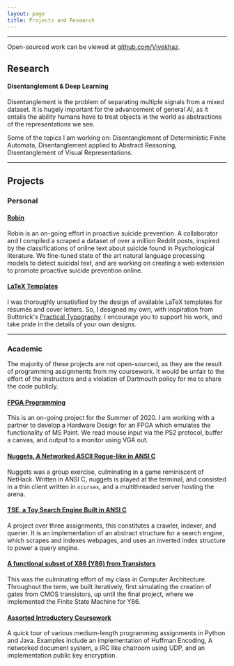 ```yaml
---
layout: page
title: Projects and Research
---
```


--------------------------------------------------------------------------------

Open-sourced work can be viewed at [github.com/Vivekhaz](https://github.com/Vivekhaz).

## Research

#### Disentanglement & Deep Learning

Disentanglement is the problem of separating multiple signals from a mixed dataset. It is hugely important for the advancement of general AI, as it entails the ability humans have to treat objects in the world as abstractions of the representations we see. 

Some of the topics I am working on: Disentanglement of Deterministic Finite Automata, Disentanglement applied to Abstract Reasoning, Disentanglement of Visual Representations.

--------------------------------------------------------------------------------

## Projects

### Personal

#### [Robin]()

Robin is an on-going effort in proactive suicide prevention. A collaborator and I compiled a scraped a dataset of over a million Reddit posts, inspired by the classifications of online text about suicide found in Psychological literature. We fine-tuned state of the art natural language processing models to detect suicidal text, and are working on creating a web extension to promote proactive suicide prevention online.

#### [LaTeX Templates](https://github.com/Vivekhaz/latex_professional_docs)

I was thoroughly unsatisfied by the design of available LaTeX templates for résumés and cover letters. So, I designed my own, with inspiration from Butterick's [Practical Typography](https://practicaltypography.com). I encourage you to support his work, and take pride in the details of your own designs.



--------------------------------------------------------------------------------

### Academic

The majority of these projects are not open-sourced, as they are the result of programming assignments from my coursework. It would be unfair to the effort of the instructors and a violation of Dartmouth policy for me to share the code publicly.

#### [FPGA Programming](/projects/cs56_final)

This is an on-going project for the Summer of 2020. I am working with a partner to develop a Hardware Design for an FPGA which emulates the functionality of MS Paint. We read mouse input via the PS2 protocol, buffer a canvas, and output to a monitor using VGA out.

#### [Nuggets, A Networked ASCII Rogue-like in ANSI C](/projects/nuggets)

Nuggets was a group exercise, culminating in a game reminiscent of NetHack. Written in ANSI C, nuggets is played at the terminal, and consisted in a thin client written in `ncurses`, and a multithreaded server hosting the arena.

#### [TSE, a Toy Search Engine Built in ANSI C](/projects/tse)

A project over three assignments, this constitutes a crawler, indexer, and querier. It is an implementation of an abstract structure for a search engine, which scrapes and indexes webpages, and uses an inverted index structure to power a query engine.

#### [A functional subset of X86 (Y86) from Transistors](/projects/y86)

This was the culminating effort of my class in Computer Architecture. Throughout the term, we built iteratively, first simulating the creation of gates from CMOS transistors, up until the final project, where we implemented the Finite State Machine for Y86.

#### [Assorted Introductory Coursework](/projects/intro)

A quick tour of various medium-length programming assignments in Python and Java. Examples include an implementation of Huffman Encoding, A networked document system, a IRC like chatroom using UDP, and an implementation public key encryption.
